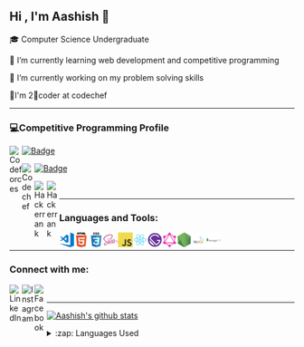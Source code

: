 ## Hi , I'm Aashish 👋
:mortar_board: Computer Science Undergraduate 

🌱 I’m currently learning web development and competitive programming

  🔭 I’m currently working on my problem solving skills
  
   :pushpin:I'm 2:star2:coder at codechef
   
---
### :computer:Competitive Programming Profile
[<img align="left" alt="Codeforces" width="22px" src="https://cdn.jsdelivr.net/npm/simple-icons@v3/icons/codeforces.svg"/>]()
[![Badge](https://cp-logo.vercel.app/codeforces/aashish_7)](https://codeforces.com/profile/aashish_7)

[<img align="left" alt="Codechef" width="22px" src="https://cdn.jsdelivr.net/npm/simple-icons@v3/icons/codechef.svg"/>]()  

[![Badge](https://cp-logo.vercel.app/codechef/aashish_7)](https://www.codechef.com/users/aashish_7)

[<img align="left" alt="Hackerrank" width="22px" src="https://cdn.jsdelivr.net/npm/simple-icons@v3/icons/hackerrank.svg"/>](https://www.hackerrank.com/iaashish07)
[<img align="left" alt="Hackerrank" width="22px" src="https://cdn.jsdelivr.net/npm/simple-icons@v3/icons/hackerearth.svg"/>](https://www.hackerearth.com/iaashish07)




</br>

---
### Languages and Tools:

[<img align="left" alt="Visual Studio Code" width="26px" src="https://raw.githubusercontent.com/github/explore/80688e429a7d4ef2fca1e82350fe8e3517d3494d/topics/visual-studio-code/visual-studio-code.png"/>]()
[<img align="left" alt="HTML5" width="26px" src="https://raw.githubusercontent.com/github/explore/80688e429a7d4ef2fca1e82350fe8e3517d3494d/topics/html/html.png"/>]()
[<img align="left" alt="CSS3" width="26px" src="https://raw.githubusercontent.com/github/explore/80688e429a7d4ef2fca1e82350fe8e3517d3494d/topics/css/css.png"/>]()
[<img align="left" alt="Sass" width="26px" src="https://raw.githubusercontent.com/github/explore/80688e429a7d4ef2fca1e82350fe8e3517d3494d/topics/sass/sass.png"/>]()
[<img align="left" alt="JavaScript" width="26px" src="https://raw.githubusercontent.com/github/explore/80688e429a7d4ef2fca1e82350fe8e3517d3494d/topics/javascript/javascript.png" />]()
[<img align="left" alt="React" width="26px" src="https://raw.githubusercontent.com/github/explore/80688e429a7d4ef2fca1e82350fe8e3517d3494d/topics/react/react.png"/>]()
[<img align="left" alt="Gatsby" width="26px" src="https://raw.githubusercontent.com/github/explore/e94815998e4e0713912fed477a1f346ec04c3da2/topics/gatsby/gatsby.png"/>]()
[<img align="left" alt="GraphQL" width="26px" src="https://raw.githubusercontent.com/github/explore/80688e429a7d4ef2fca1e82350fe8e3517d3494d/topics/graphql/graphql.png"/>]()
[<img align="left" alt="Node.js" width="26px" src="https://raw.githubusercontent.com/github/explore/80688e429a7d4ef2fca1e82350fe8e3517d3494d/topics/nodejs/nodejs.png"/>]()
[<img align="left" alt="MySQL" width="26px" src="https://raw.githubusercontent.com/github/explore/80688e429a7d4ef2fca1e82350fe8e3517d3494d/topics/mysql/mysql.png"/>]()
[<img align="left" alt="MongoDB" width="26px" src="https://raw.githubusercontent.com/github/explore/80688e429a7d4ef2fca1e82350fe8e3517d3494d/topics/mongodb/mongodb.png"/>]()

</br>

---
### Connect with me:
[<img align="left" alt="LinkedIn" width="22px" src="https://cdn.jsdelivr.net/npm/simple-icons@v3/icons/linkedin.svg"/>](https://www.linkedin.com/in/aashish-kumar-singh-8b058a1a0/)

[<img align="left" alt="Instagram" width="22px" src="https://cdn.jsdelivr.net/npm/simple-icons@v3/icons/instagram.svg"/>](https://www.instagram.com/actually_aashish/)

[<img align="left" alt="Facebook" width="22px" src="https://cdn.jsdelivr.net/npm/simple-icons@v3/icons/facebook.svg"/>](https://www.facebook.com/aashishkbond)

</br>

---


<!--<details>
  <summary>:zap: GitHub Stats</summary>-->

[![Aashish's github stats](https://github-readme-stats.vercel.app/api?username=aashish-07&theme=algolia)]()
  
<!--</details>-->

<details>
  <summary>:zap: Languages Used</summary>
  
  [![Top Langs](https://github-readme-stats.vercel.app/api/top-langs/?username=aashish-07&layout=compact&theme=algolia)]()


</details>



<!--CP Badge - https://github.com/kehsihba19/CP-Badges
 github stats - https://github.com/anuraghazra/github-readme-stats
-->
